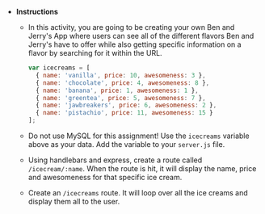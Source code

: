 - **Instructions**

  - In this activity, you are going to be creating your own Ben and Jerry's App where users can see all of the different flavors Ben and Jerry's have to offer while also getting specific information on a flavor by searching for it within the URL.

    ```javascript
    var icecreams = [
      { name: 'vanilla', price: 10, awesomeness: 3 },
      { name: 'chocolate', price: 4, awesomeness: 8 },
      { name: 'banana', price: 1, awesomeness: 1 },
      { name: 'greentea', price: 5, awesomeness: 7 },
      { name: 'jawbreakers', price: 6, awesomeness: 2 },
      { name: 'pistachio', price: 11, awesomeness: 15 }
    ];
    ```

  - Do not use MySQL for this assignment! Use the `icecreams` variable above as your data. Add the variable to your `server.js` file.

  - Using handlebars and express, create a route called `/icecream/:name`. When the route is hit, it will display the name, price and awesomeness for that specific ice cream.

  - Create an `/icecreams` route. It will loop over all the ice creams and display them all to the user.
